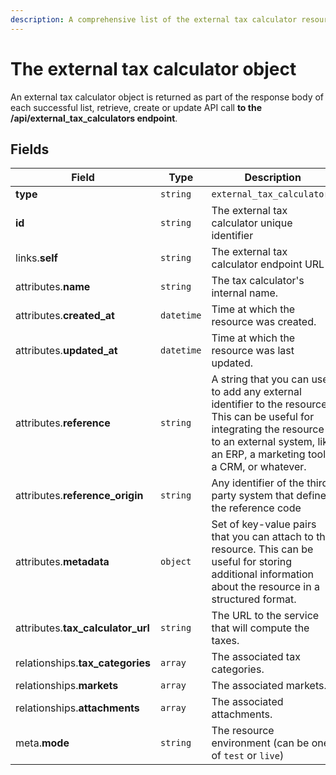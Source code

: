 ```yaml
---
description: A comprehensive list of the external tax calculator resource's attributes and relationships.
---
```


# The external tax calculator object

An external tax calculator object is returned as part of the response body of each successful list, retrieve, create or update API call <b>to the /api/external_tax_calculators endpoint</b>.

## Fields

| Field          | Type     | Description                                  |
| -------------- | -------- | -------------------------------------------- |
| **type**       | `string` | `external_tax_calculators`                        |
| **id**         | `string` | The external tax calculator unique identifier  |
| links.**self** | `string` | The external tax calculator endpoint URL       |
| attributes.**name** | `string` | The tax calculator's internal name. |
| attributes.**created_at** | `datetime` | Time at which the resource was created. |
| attributes.**updated_at** | `datetime` | Time at which the resource was last updated. |
| attributes.**reference** | `string` | A string that you can use to add any external identifier to the resource. This can be useful for integrating the resource to an external system, like an ERP, a marketing tool, a CRM, or whatever. |
| attributes.**reference_origin** | `string` | Any identifier of the third party system that defines the reference code |
| attributes.**metadata** | `object` | Set of key-value pairs that you can attach to the resource. This can be useful for storing additional information about the resource in a structured format. |
| attributes.**tax_calculator_url** | `string` | The URL to the service that will compute the taxes. |
| relationships.**tax_categories** | `array` | The associated tax categories. |
| relationships.**markets** | `array` | The associated markets. |
| relationships.**attachments** | `array` | The associated attachments. |
| meta.**mode** | `string` | The resource environment \(can be one of `test` or `live`\) |

